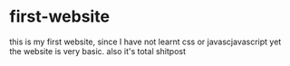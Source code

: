 # first-website

this is my first website, since I have not learnt css or javascjavascript yet the website is very basic. also it's total shitpost
